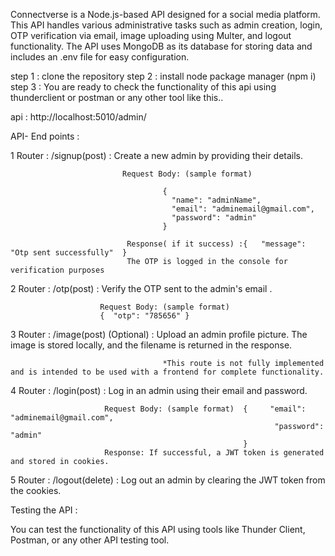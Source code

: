 Connectverse is a Node.js-based API designed for a social media platform. 
This API handles various administrative tasks such as admin creation, login, OTP verification via email, image uploading using Multer, and logout functionality. 
The API uses MongoDB as its database for storing data and includes an .env file for easy configuration.

step 1 : clone the repository
step 2 : install node package manager (npm i)
step 3 : You are ready to check the functionality of this api using thunderclient or postman or any other tool like this.. 

api : http://localhost:5010/admin/

API- End points  :

1 Router : /signup(post)  :  Create a new admin by providing their details.

                             Request Body: (sample format)
                             
                                      {
                                        "name": "adminName",
                                        "email": "adminemail@gmail.com",
                                        "password": "admin"
                                      }
                                      
                              Response( if it success) :{   "message": "Otp sent successfully"  }
                              The OTP is logged in the console for verification purposes
                              
2 Router : /otp(post) :  Verify the OTP sent to the admin's email . 

                        Request Body: (sample format)
                        {  "otp": "785656" }
                        

3 Router : /image(post) (Optional) :  Upload an admin profile picture. The image is stored locally, and the filename is returned in the response.

                                      *This route is not fully implemented and is intended to be used with a frontend for complete functionality.

4 Router : /login(post) : Log in an admin using their email and password.

                         Request Body: (sample format)  {     "email": "adminemail@gmail.com",
                                                               "password": "admin" 
                                                        }
                         Response: If successful, a JWT token is generated and stored in cookies.
                         
5 Router : /logout(delete) :  Log out an admin by clearing the JWT token from the cookies.


Testing the API :

You can test the functionality of this API using tools like Thunder Client, Postman, or any other API testing tool.


